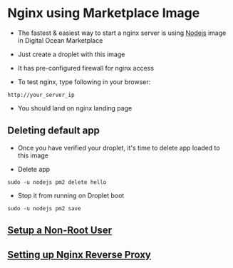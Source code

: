 # Nginx using Marketplace Image

-   The fastest & easiest way to start a nginx server is using [Nodejs](https://do.co/313ycRT) image in Digital Ocean Marketplace

-   Just create a droplet with this image
-   It has pre-configured firewall for nginx access

-   To test nginx, type following in your browser:

```
http://your_server_ip
```

-   You should land on nginx landing page

## Deleting default app

-   Once you have verified your droplet, it's time to delete app loaded to this image

-   Delete app

```
sudo -u nodejs pm2 delete hello
```

-   Stop it from running on Droplet boot

```
sudo -u nodejs pm2 save
```

## [Setup a Non-Root User](./UbuntuServerInitialSetup.md)

## [Setting up Nginx Reverse Proxy](./NginxReverseProxyConfiguration.md)
